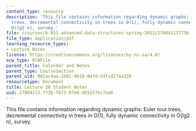 ```yaml
---
content_type: resource
description: 'This file contains information regarding dynamic graphs: Euler tour
  trees, decremental connectivity in trees in O(1), fully dynamic connectivity in
  O(lg2 n), survey.'
file: /courses/6-851-advanced-data-structures-spring-2012/27804113773bfb7307eddb5157ec7aa8_MIT6_851S12_L20.pdf
file_type: application/pdf
learning_resource_types:
- Lecture Notes
license: https://creativecommons.org/licenses/by-nc-sa/4.0/
ocw_type: OCWFile
parent_title: Calendar and Notes
parent_type: CourseSection
parent_uid: 9d1ac4aa-2b01-9b19-847d-5dfcd274a338
resourcetype: Document
title: Lecture 20 Student Notes
uid: 27804113-773b-fb73-07ed-db5157ec7aa8
---
```

This file contains information regarding dynamic graphs: Euler tour trees, decremental connectivity in trees in O(1), fully dynamic connectivity in O(lg2 n), survey.